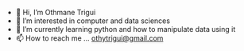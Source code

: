 - 👋 Hi, I’m Othmane Trigui
- 👀 I’m interested in computer and data sciences
- 🌱 I’m currently learning python and how to manipulate data using it
- 📫 How to reach me ... othytrigui@gmail.com

<!---
othytrigui/othytrigui is a ✨ special ✨ repository because its `README.md` (this file) appears on your GitHub profile.
You can click the Preview link to take a look at your changes.
--->
